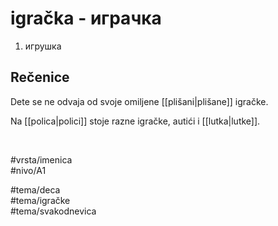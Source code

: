 # igračka - играчка

1. игрушка

## Rečenice

Dete se ne odvaja od svoje omiljene [[plišani|plišane]] igračke.

Na [[polica|polici]] stoje razne igračke, autići i [[lutka|lutke]].

<br>

#vrsta/imenica  
#nivo/A1  

#tema/deca  
#tema/igračke  
#tema/svakodnevica  
